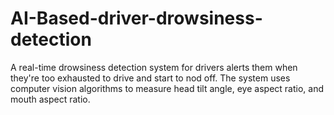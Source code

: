 # AI-Based-driver-drowsiness-detection
A real-time drowsiness detection system for drivers alerts them when they're too exhausted to drive and start to nod off. The system uses computer vision algorithms to measure head tilt angle, eye aspect ratio, and mouth aspect ratio.
